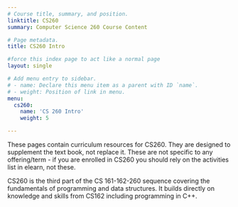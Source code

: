 ```yaml
---
# Course title, summary, and position.
linktitle: CS260
summary: Computer Science 260 Course Content

# Page metadata.
title: CS260 Intro

#force this index page to act like a normal page
layout: single

# Add menu entry to sidebar.
# - name: Declare this menu item as a parent with ID `name`.
# - weight: Position of link in menu.
menu:
  cs260:
    name: 'CS 260 Intro'
    weight: 5

---
```


These pages contain curriculum resources for CS260. They are designed to supplement the text book,
not replace it. These are not specific to any offering/term - if you are enrolled in CS260 you
should rely on the activities list in elearn, not these.

CS260 is the third part of the CS 161-162-260 sequence covering the fundamentals of programming
and data structures. It builds directly on knowledge and skills from CS162 including programming
in C++.
